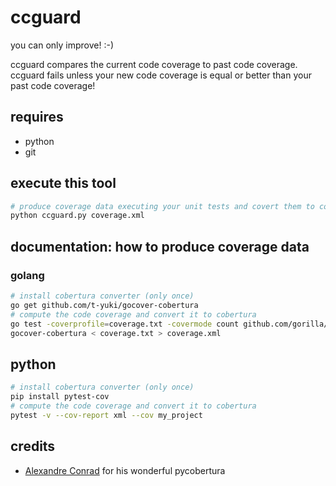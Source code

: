 # ccguard

you can only improve! :-)

ccguard compares the current code coverage to past code coverage. ccguard fails unless your new code coverage is equal or better than your past code coverage!

## requires

- python
- git

## execute this tool

```sh
# produce coverage data executing your unit tests and covert them to cobertura, then
python ccguard.py coverage.xml
```

## documentation: how to produce coverage data

### golang

```sh
# install cobertura converter (only once)
go get github.com/t-yuki/gocover-cobertura
# compute the code coverage and convert it to cobertura
go test -coverprofile=coverage.txt -covermode count github.com/gorilla/mux
gocover-cobertura < coverage.txt > coverage.xml
```

## python

```sh
# install cobertura converter (only once)
pip install pytest-cov
# compute the code coverage and convert it to cobertura
pytest -v --cov-report xml --cov my_project
```

## credits

- [Alexandre Conrad](https://pypi.org/user/aconrad/) for his wonderful pycobertura
